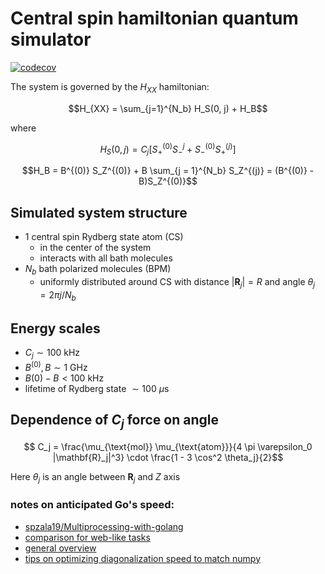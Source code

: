 # Central spin hamiltonian quantum simulator

[![codecov](https://codecov.io/gh/korsakjakub/cs_q_sim/branch/main/graph/badge.svg?token=ARL78PQTW9)](https://codecov.io/gh/korsakjakub/cs_q_sim)

The system is governed by the $H_{XX}$ hamiltonian:

$$H_{XX} = \sum_{j=1}^{N_b} H_S(0, j) + H_B$$

where

$$H_S(0, j) = C_j [S_+^{(0)} S_-^{j} + S_-^{(0)} S_+^{(j)}]$$

$$H_B = B^{(0)} S_Z^{(0)} + B \sum_{j = 1}^{N_b} S_Z^{(j)} = (B^{(0)} - B)S_Z^{(0)}$$


## Simulated system structure
- $1$ central spin Rydberg state atom (CS)
  * in the center of the system
  * interacts with all bath molecules
- $N_b$ bath polarized molecules (BPM)
  * uniformly distributed around CS with distance $|\mathbf{R}_j| = R$ and angle $\theta_j = 2 \pi j/N_b$

## Energy scales
- $C_j \sim 100$ kHz
- $B^{(0)}, B \sim 1$ GHz
- $B{(0)} - B < 100$ kHz
- lifetime of Rydberg state $\sim 100$ $\mu\text{s}$

## Dependence of $C_j$ force on angle

$$ C_j = \frac{\mu_{\text{mol}} \mu_{\text{atom}}}{4 \pi \varepsilon_0 |\mathbf{R}_j|^3} \cdot \frac{1 - 3 \cos^2 \theta_j}{2}$$

Here $\theta_j$ is an angle between $\mathbf{R}_j$ and $Z$ axis


### notes on anticipated Go's speed:
- [spzala19/Multiprocessing-with-golang](https://github.com/spzala19/Multiprocessing-with-golang)
- [comparison for web-like tasks](https://djangostars.com/blog/my-story-with-golang/)
- [general overview](https://www.stxnext.com/blog/go-go-python-rangers-comparing-python-and-golang/)
- [tips on optimizing diagonalization speed to match numpy](https://github.com/gonum/gonum/issues/511)
